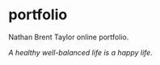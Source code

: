 portfolio
=========

Nathan Brent Taylor online portfolio.

_A healthy well-balanced life is a happy life._
